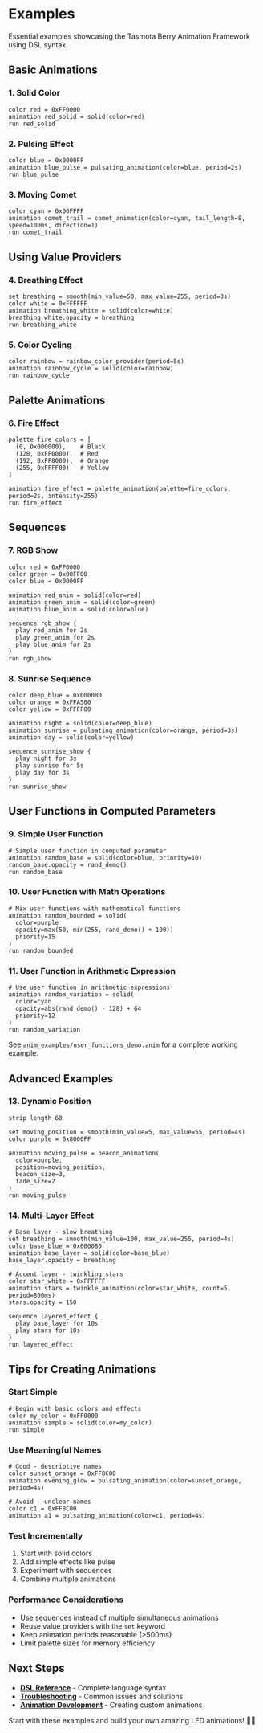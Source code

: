 # Examples

Essential examples showcasing the Tasmota Berry Animation Framework using DSL syntax.

## Basic Animations

### 1. Solid Color
```dsl
color red = 0xFF0000
animation red_solid = solid(color=red)
run red_solid
```

### 2. Pulsing Effect
```dsl
color blue = 0x0000FF
animation blue_pulse = pulsating_animation(color=blue, period=2s)
run blue_pulse
```

### 3. Moving Comet
```dsl
color cyan = 0x00FFFF
animation comet_trail = comet_animation(color=cyan, tail_length=8, speed=100ms, direction=1)
run comet_trail
```

## Using Value Providers

### 4. Breathing Effect
```dsl
set breathing = smooth(min_value=50, max_value=255, period=3s)
color white = 0xFFFFFF
animation breathing_white = solid(color=white)
breathing_white.opacity = breathing
run breathing_white
```

### 5. Color Cycling
```dsl
color rainbow = rainbow_color_provider(period=5s)
animation rainbow_cycle = solid(color=rainbow)
run rainbow_cycle
```

## Palette Animations

### 6. Fire Effect
```dsl
palette fire_colors = [
  (0, 0x000000),    # Black
  (128, 0xFF0000),  # Red
  (192, 0xFF8000),  # Orange
  (255, 0xFFFF00)   # Yellow
]

animation fire_effect = palette_animation(palette=fire_colors, period=2s, intensity=255)
run fire_effect
```

## Sequences

### 7. RGB Show
```dsl
color red = 0xFF0000
color green = 0x00FF00
color blue = 0x0000FF

animation red_anim = solid(color=red)
animation green_anim = solid(color=green)
animation blue_anim = solid(color=blue)

sequence rgb_show {
  play red_anim for 2s
  play green_anim for 2s
  play blue_anim for 2s
}
run rgb_show
```

### 8. Sunrise Sequence
```dsl
color deep_blue = 0x000080
color orange = 0xFFA500
color yellow = 0xFFFF00

animation night = solid(color=deep_blue)
animation sunrise = pulsating_animation(color=orange, period=3s)
animation day = solid(color=yellow)

sequence sunrise_show {
  play night for 3s
  play sunrise for 5s
  play day for 3s
}
run sunrise_show
```

## User Functions in Computed Parameters

### 9. Simple User Function
```dsl
# Simple user function in computed parameter
animation random_base = solid(color=blue, priority=10)
random_base.opacity = rand_demo()
run random_base
```

### 10. User Function with Math Operations
```dsl
# Mix user functions with mathematical functions
animation random_bounded = solid(
  color=purple
  opacity=max(50, min(255, rand_demo() + 100))
  priority=15
)
run random_bounded
```

### 11. User Function in Arithmetic Expression
```dsl
# Use user function in arithmetic expressions
animation random_variation = solid(
  color=cyan
  opacity=abs(rand_demo() - 128) + 64
  priority=12
)
run random_variation
```

See `anim_examples/user_functions_demo.anim` for a complete working example.

## Advanced Examples

### 13. Dynamic Position
```dsl
strip length 60

set moving_position = smooth(min_value=5, max_value=55, period=4s)
color purple = 0x8000FF

animation moving_pulse = beacon_animation(
  color=purple,
  position=moving_position,
  beacon_size=3,
  fade_size=2
)
run moving_pulse
```

### 14. Multi-Layer Effect
```dsl
# Base layer - slow breathing
set breathing = smooth(min_value=100, max_value=255, period=4s)
color base_blue = 0x000080
animation base_layer = solid(color=base_blue)
base_layer.opacity = breathing

# Accent layer - twinkling stars
color star_white = 0xFFFFFF
animation stars = twinkle_animation(color=star_white, count=5, period=800ms)
stars.opacity = 150

sequence layered_effect {
  play base_layer for 10s
  play stars for 10s
}
run layered_effect
```

## Tips for Creating Animations

### Start Simple
```dsl
# Begin with basic colors and effects
color my_color = 0xFF0000
animation simple = solid(color=my_color)
run simple
```

### Use Meaningful Names
```dsl
# Good - descriptive names
color sunset_orange = 0xFF8C00
animation evening_glow = pulsating_animation(color=sunset_orange, period=4s)

# Avoid - unclear names
color c1 = 0xFF8C00
animation a1 = pulsating_animation(color=c1, period=4s)
```

### Test Incrementally
1. Start with solid colors
2. Add simple effects like pulse
3. Experiment with sequences
4. Combine multiple animations

### Performance Considerations
- Use sequences instead of multiple simultaneous animations
- Reuse value providers with the `set` keyword
- Keep animation periods reasonable (>500ms)
- Limit palette sizes for memory efficiency

## Next Steps

- **[DSL Reference](DSL_REFERENCE.md)** - Complete language syntax
- **[Troubleshooting](TROUBLESHOOTING.md)** - Common issues and solutions
- **[Animation Development](ANIMATION_DEVELOPMENT.md)** - Creating custom animations

Start with these examples and build your own amazing LED animations! 🎨✨